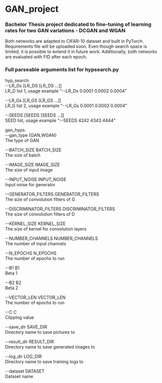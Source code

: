 # GAN_project

### Bachelor Thesis project dedicated to fine-tuning of learning rates for two GAN variations - DCGAN and WGAN

Both networks are adapted to CIFAR-10 dataset and built in PyTorch. Requirements file will be uploaded soon. Even though search space is limited, it is possible to extend it in future work. Additionally, both networks are evaluated with FID after each epoch.


### Full parseable arguments list for hypsearch.py

hyp_search:<br/>
  --LR_Ds [LR_DS [LR_DS ...]]<br/>
                        LR_D list 1, usage example "--LR_Ds 0.0001 0.0002
                        0.0004"
                        
  --LR_Gs [LR_GS [LR_GS ...]]<br/>
                        LR_G list 2, usage example "--LR_Gs 0.0001 0.0002
                        0.0004"
                        
  --SEEDS [SEEDS [SEEDS ...]]<br/>
                        SEED list, usage example "--SEEDS 4242 4343 4444"
                       

gan_hyps:<br/>
  --gan_type {GAN,WGAN}<br/>
                        The type of GAN
                        
  --BATCH_SIZE BATCH_SIZE<br/>
                        The size of batch
                        
  --IMAGE_SIZE IMAGE_SIZE<br/>
                        The size of input image
                        
  --INPUT_NOISE INPUT_NOISE<br/>
                        Input noise for generator
                        
  --GENERATOR_FILTERS GENERATOR_FILTERS<br/>
                        The size of convolution filters of G
                        
  --DISCRIMINATOR_FILTERS DISCRIMINATOR_FILTERS<br/>
                        The size of convolution filters of D
                        
  --KERNEL_SIZE KERNEL_SIZE<br/>
                        The size of kernel for convolution layers
                        
  --NUMBER_CHANNELS NUMBER_CHANNELS<br/>
                        The number of input channels
                        
  --N_EPOCHS N_EPOCHS<br/>   The number of epochs to run
  
  --B1 B1<br/>               Beta 1
  
  --B2 B2<br/>               Beta 2
  
  --VECTOR_LEN VECTOR_LEN<br/>
                        The number of epochs to run
                        
  --C C<br/>                 Clipping value
  
  --save_dir SAVE_DIR<br/>   Directory name to save pictures to
  
  --result_dir RESULT_DIR<br/>
                        Directory name to save generated images to
                        
  --log_dir LOG_DIR<br/>     Directory name to save training logs to
  
  --dataset DATASET<br/>     Dataset name
